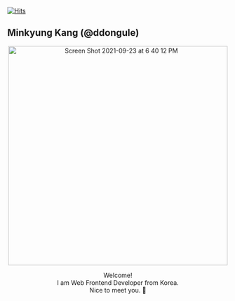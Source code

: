 [![Hits](https://hits.seeyoufarm.com/api/count/incr/badge.svg?url=https%3A%2F%2Fgithub.com%2Fddongule&count_bg=%23FFBB00&title_bg=%23555555&icon=&icon_color=%23E7E7E7&title=hits&edge_flat=false)](https://hits.seeyoufarm.com)
## Minkyung Kang (@ddongule)

<div align='center' >
  <img width="500" alt="Screen Shot 2021-09-23 at 6 40 12 PM" src="https://user-images.githubusercontent.com/26598561/134486774-a118dc77-41da-4ec0-a0ea-134a4c0e3bbe.png">

Welcome! <br />
I am Web Frontend Developer from Korea. <br />
Nice to meet you. 👋 <br />
</div>



